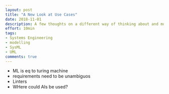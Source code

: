 ```yaml
---
layout: post
title: "A New Look at Use Cases"
date: 2018-11-01
description: A few thoughts on a different way of thinking about and modelling Use Cases using SysML/UML.
effort: 10min
tags:
- Systems Engineering
- modelling
- SysML
- UML
comments: true
---
```


- ML is eq to turing machine
- requirements need to be unambiguos
- Linters
- WHere could AIs be used?
